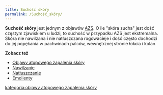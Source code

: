 ```yaml
---
title: Suchość skóry
permalink: /Suchość_skóry/
---
```


**Suchość skóry** jest jednym z objawów [AZS](/AZS "wikilink"). O ile "skóra sucha" jest dość częstym zjawiskiem u ludzi, to suchość w przypadku AZS jest ekstremalna. Skóra nie nawilżana i nie natłuszczana rogowacieje i dość często dochodzi do jej popękania w pachwinach palców, wewnętrznej stronie łokcia i kolan.

**Zobacz też**

-   [Objawy atopowego zapalenia skóry](/Objawy_atopowego_zapalenia_skóry "wikilink")
-   [Nawilżanie](/Nawilżanie "wikilink")
-   [Natłuszczanie](/Natłuszczanie "wikilink")
-   [Emolienty](/Emolienty "wikilink")

[kategoria:objawy atopowego zapalenia skóry](/kategoria:objawy_atopowego_zapalenia_skóry "wikilink")